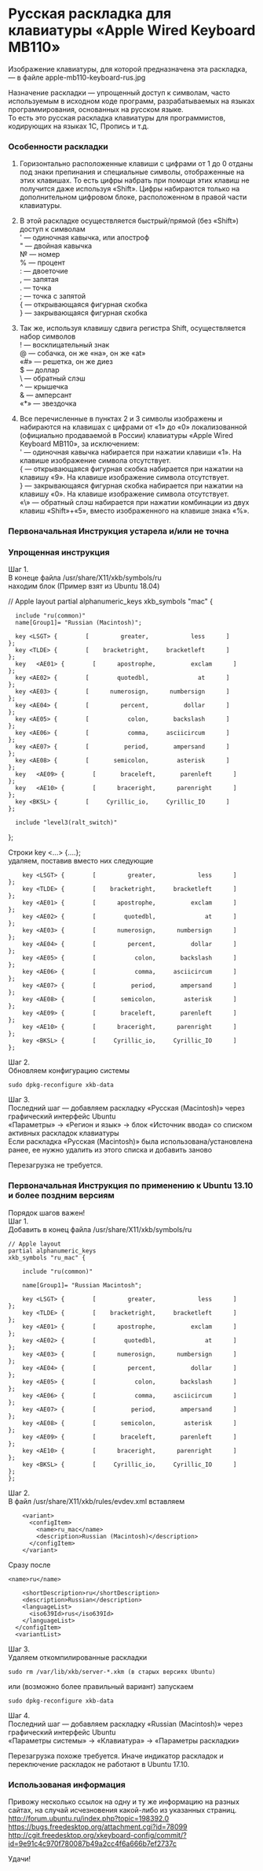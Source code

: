 Русская раскладка для клавиатуры «Apple Wired Keyboard MB110»
======
Изображение клавиатуры, для которой предназначена эта раскладка, — в файле apple-mb110-keyboard-rus.jpg  

Назначение раскладки — упрощенный доступ к символам, часто используемым в исходном коде программ,  разрабатываемых на языках программирования, основанных на русском языке.  
То есть это русская раскладка клавиатуры для программистов, кодирующих на языках 1С, Пропись и т.д.  


### Особенности раскладки

1. Горизонтально расположенные клавиши с цифрами от 1 до 0 отданы под знаки препинания и специальные символы, отображенные на этих клавишах. То есть цифры набрать при помощи этих клавиш не получится даже используя «Shift». Цифры набираются только на дополнительном цифровом блоке, расположенном в правой части клавиатуры.  

2. В этой раскладке осуществляется быстрый/прямой (без «Shift») доступ к символам  
	' — одиночная кавычка, или апостроф  
	" — двойная кавычка  
	№ — номер  
	% — процент  
	: — двоеточие  
	, — запятая  
	. — точка  
	; — точка с запятой  
	{ — открывающаяся фигурная скобка  
	} — закрывающаяся фигурная скобка	    

3. Так же, используя клавишу сдвига регистра Shift, осуществляется набор символов  
	! — восклицательный знак  
	@ — собачка, он же «на», он же «at»  
	«#» — решетка, он же диез  
	$ — доллар  
	\ — обратный слэш  
	^ — крышечка  
	& — амперсант  
	«*» — звездочка  

4. Все перечисленные в пунктах 2 и 3 символы изображены и набираются на клавишах с цифрами от «1» до «0» локализованной (официально продаваемой в России) клавиатуры «Apple Wired Keyboard MB110», за исключением:  
	' — одиночная кавычка набирается при нажатии клавиши «1». На клавише изображение символа отсутствует.  
	{ — открывающаяся фигурная скобка набирается при нажатии на клавишу «9». На клавише изображение символа отсутствует.  
	} — закрывающаяся фигурная скобка набирается при нажатии на клавишу «0». На клавише изображение символа отсутствует.  
	«\» — обратный слэш набирается при нажатии комбинации из двух клавиш «Shift»+«5», вместо изображенного на клавише знака «%».  


### Первоначальная Инструкция устарела и/или не точна  
### Упрощенная инструкция  
Шаг 1.  
В конеце файла  /usr/share/X11/xkb/symbols/ru  
находим блок (Пример взят из Ubuntu 18.04)  

  // Apple layout
  partial alphanumeric_keys
  xkb_symbols "mac" {
  
      include "ru(common)"
      name[Group1]= "Russian (Macintosh)";
  
      key <LSGT> {        [         greater,            less      ]       };
      key <TLDE> {        [    bracketright,     bracketleft      ]       };
      key	<AE01> {        [      apostrophe,          exclam      ]       };
      key <AE02> {        [        quotedbl,              at      ]       };
      key <AE03> {        [      numerosign,      numbersign      ]       };
      key <AE04> {        [         percent,          dollar      ]       };
      key <AE05> {        [           colon,       backslash      ]       };
      key <AE06> {        [           comma,     asciicircum      ]       };
      key <AE07> {        [          period,       ampersand      ]       };
      key <AE08> {        [       semicolon,        asterisk      ]       };
      key	<AE09> {        [       braceleft,       parenleft      ]       };
      key	<AE10> {        [      braceright,      parenright      ]       };
      key <BKSL> {        [     Cyrillic_io,     Cyrillic_IO      ]       };
  
      include "level3(ralt_switch)"
  };

Строки key <...> {....};    
удаляем, поставив вместо них следующие  

	    key <LSGT> {        [         greater,            less      ]       };
	    key <TLDE> {        [    bracketright,     bracketleft      ]       };
	    key	<AE01> {        [      apostrophe,          exclam      ]       };
	    key <AE02> {        [        quotedbl,              at      ]       };
	    key <AE03> {        [      numerosign,      numbersign      ]       };
	    key <AE04> {        [         percent,          dollar      ]       };
	    key <AE05> {        [           colon,       backslash      ]       };
	    key <AE06> {        [           comma,     asciicircum      ]       };
	    key <AE07> {        [          period,       ampersand      ]       };
	    key <AE08> {        [       semicolon,        asterisk      ]       };
	    key	<AE09> {        [       braceleft,       parenleft      ]       };
	    key	<AE10> {        [      braceright,      parenright      ]       };
	    key <BKSL> {        [     Cyrillic_io,     Cyrillic_IO      ]       };
Шаг 2.  
Обновляем конфигурацию системы  
```
sudo dpkg-reconfigure xkb-data  
```

Шаг 3.  
Последний шаг — добавляем раскладку «Русская (Macintosh)» через графический интерфейс Ubuntu  
«Параметры» -> «Регион и язык» -> блок «Источник ввода» со списком активных раскладок клавиатуры  
Если раскладка «Русская (Macintosh)» была использована/установлена ранее, ее нужно удалить из этого списка и добавить заново  

Перезагрузка не требуется. 

### Первоначальная Инструкция по применению к Ubuntu 13.10 и более поздним версиям  
Порядок шагов важен!  
Шаг 1.  
Добавить в конец файла  /usr/share/X11/xkb/symbols/ru  

	// Apple layout
	partial alphanumeric_keys
	xkb_symbols "ru_mac" {

	    include "ru(common)"

	    name[Group1]= "Russian Macintosh";

	    key <LSGT> {        [         greater,            less      ]       };
	    key <TLDE> {        [    bracketright,     bracketleft      ]       };
	    key	<AE01> {        [      apostrophe,          exclam      ]       };
	    key <AE02> {        [        quotedbl,              at      ]       };
	    key <AE03> {        [      numerosign,      numbersign      ]       };
	    key <AE04> {        [         percent,          dollar      ]       };
	    key <AE05> {        [           colon,       backslash      ]       };
	    key <AE06> {        [           comma,     asciicircum      ]       };
	    key <AE07> {        [          period,       ampersand      ]       };
	    key <AE08> {        [       semicolon,        asterisk      ]       };
	    key	<AE09> {        [       braceleft,       parenleft      ]       };
	    key	<AE10> {        [      braceright,      parenright      ]       };
	    key <BKSL> {        [     Cyrillic_io,     Cyrillic_IO      ]       };
	};  
  
Шаг 2.  
В файл /usr/share/X11/xkb/rules/evdev.xml вставляем  

        <variant>  
          <configItem>  
            <name>ru_mac</name>  
            <description>Russian (Macintosh)</description>  
          </configItem>  
        </variant>  

Сразу после  

	<name>ru</name>  

        <shortDescription>ru</shortDescription>  
        <description>Russian</description>  
        <languageList>  
          <iso639Id>rus</iso639Id>  
        </languageList>  
      </configItem>  
      <variantList>  

Шаг 3.  
Удаляем откомпилированные раскладки  
```
sudo rm /var/lib/xkb/server-*.xkm (в старых версиях Ubuntu)  
```
или (возможно более правильный вариант) запускаем  
```
sudo dpkg-reconfigure xkb-data  
```

Шаг 4.  
Последний шаг — добавляем раскладку «Russian (Macintosh)» через графический интерфейс Ubuntu  
«Параметры системы» -> «Клавиатура» -> «Параметры раскладки»  

Перезагрузка похоже требуется. Иначе индикатор раскладок и переключение раскладок не работают в Ubuntu 17.10.  

### Использованая информация  
Привожу несколько ссылок на одну и ту же информацию на разных сайтах, на случай исчезновения какой-либо из указанных страниц.  
	http://forum.ubuntu.ru/index.php?topic=198392.0  
	https://bugs.freedesktop.org/attachment.cgi?id=78099  
	http://cgit.freedesktop.org/xkeyboard-config/commit/?id=9e91c4c970f780087b49a2cc4f6a666b7ef2737c  


Удачи!
